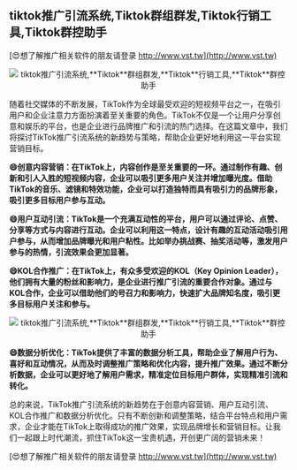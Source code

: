 ## **tiktok推广引流系统,**Tiktok**群组群发,**Tiktok**行销工具,**Tiktok**群控助手**

[😍想了解推广相关软件的朋友请登录 http://www.vst.tw](http://www.vst.tw)

 <center><img src="https://vst.tw/MP4/tuiguang/png/2.png" alt="tiktok推广引流系统,**Tiktok**群组群发,**Tiktok**行销工具,**Tiktok**群控助手"></center>

随着社交媒体的不断发展，TikTok作为全球最受欢迎的短视频平台之一，在吸引用户和企业注意力方面扮演着至关重要的角色。TikTok不仅是一个让用户分享创意和娱乐的平台，也是企业进行品牌推广和引流的热门选择。在这篇文章中，我们将探讨TikTok推广引流系统的新趋势与策略，帮助企业更好地利用这一平台实现营销目标。

**😄创意内容营销：在TikTok上，内容创作是至关重要的一环。通过制作有趣、创新和引人入胜的短视频内容，企业可以吸引更多用户关注并增加曝光度。借助TikTok的音乐、滤镜和特效功能，企业可以打造独特而具有吸引力的品牌形象，吸引更多目标用户参与互动。**

**😄用户互动引流：TikTok是一个充满互动性的平台，用户可以通过评论、点赞、分享等方式与内容进行互动。企业可以利用这一特点，设计有趣的互动活动吸引用户参与，从而增加品牌曝光和用户粘性。比如举办挑战赛、抽奖活动等，激发用户参与的热情，引流效果会更加显著。**

**😄KOL合作推广：在TikTok上，有众多受欢迎的KOL（Key Opinion Leader），他们拥有大量的粉丝和影响力，是企业进行推广引流的重要合作对象。通过与KOL合作，企业可以借助他们的号召力和影响力，快速扩大品牌知名度，吸引更多目标用户关注和参与。**

 <center><img src="https://vst.tw/MP4/tuiguang/png/2.png" alt="tiktok推广引流系统,**Tiktok**群组群发,**Tiktok**行销工具,**Tiktok**群控助手"></center>

**😄数据分析优化：TikTok提供了丰富的数据分析工具，帮助企业了解用户行为、喜好和互动情况，从而及时调整推广策略和优化内容，提升推广效果。通过不断分析数据，企业可以更好地了解用户需求，精准定位目标用户群体，实现精准引流和转化。**

总的来说，TikTok推广引流系统的新趋势在于创意内容营销、用户互动引流、KOL合作推广和数据分析优化。只有不断创新和调整策略，结合平台特点和用户需求，企业才能在TikTok上取得成功的推广效果，实现品牌增长和营销目标。让我们一起跟上时代潮流，抓住TikTok这一宝贵机遇，开创更广阔的营销未来！

[😍想了解推广相关软件的朋友请登录 http://www.vst.tw](http://www.vst.tw)



